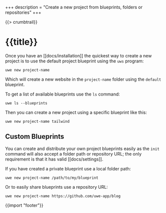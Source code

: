 +++
description = "Create a new project from blueprints, folders or repositories"
+++

{{> crumbtrail}}

# {{title}}

Once you have an [[docs/installation]] the quickest way to create a new project is to use the default project blueprint using the `uws` program:

```text
uwe new project-name
```

Which will create a new website in the `project-name` folder using the `default` blueprint.

To get a list of available blueprints use the `ls` command:

```text
uwe ls --blueprints
```

Then you can create a new project using a specific blueprint like this:


```text
uwe new project-name tailwind
```

## Custom Blueprints

You can create and distribute your own project blueprints easily as the `init` command will also accept a folder path or repository URL; the only requirement is that it has valid [[docs/settings]].

If you have created a private blueprint use a local folder path:

```text
uwe new project-name /path/to/my/blueprint
```

Or to easily share blueprints use a repository URL:


```text
uwe new project-name https://github.com/uwe-app/blog
```

{{import "footer"}}
